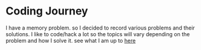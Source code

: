 # Coding Journey
I have a memory problem. so I decided to record various problems and their solutions. I like to code/hack a lot so the topics will vary depending on the problem and how I solve it. see what I am up to [here](https://sophie-greene.github.io)



